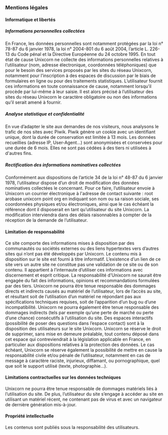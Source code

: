 ### Mentions légales
#### Informatique et libertés
##### Informations personnelles collectées
En France, les données personnelles sont notamment protégées par la loi n° 78-87 du 6 janvier 1978, la loi n° 2004-801 du 6 août 2004, l’article L. 226-13 du Code pénal et la Directive Européenne du 24 octobre 1995.
En tout état de cause Unixcorn ne collecte des informations personnelles relatives à l’utilisateur (nom, adresse électronique, coordonnées téléphoniques) que pour le besoin des services proposés par les sites du réseau Unixcorn, notamment pour l’inscription à des espaces de discussion par le biais de formulaires en ligne ou pour des traitements statistiques. L’utilisateur fournit ces informations en toute connaissance de cause, notamment lorsqu’il procède par lui-même à leur saisie. Il est alors précisé à l’utilisateur des sites du réseau Unixcorn le caractère obligatoire ou non des informations qu’il serait amené à fournir.

##### Analyse statistique et confidentialité
En vue d’adapter le site aux demandes de nos visiteurs, nous analysons le trafic de nos sites avec Piwik. Piwik génère un cookie avec un identifiant unique, dont la durée de conservation est limitée à 13 mois. Les données recueillies (adresse IP, User-Agent…) sont anonymisées et conservées pour une durée de 6 mois. Elles ne sont pas cédées à des tiers ni utilisées à d'autres fins.

##### Rectification des informations nominatives collectées
Conformément aux dispositions de l’article 34 de la loi n° 48-87 du 6 janvier 1978, l’utilisateur dispose d’un droit de modification des données nominatives collectées le concernant. Pour ce faire, l’utilisateur envoie à Unixcorn un courrier électronique à l'adresse de contact suivante : root arobase unixcorn point org en indiquant son nom ou sa raison sociale, ses coordonnées physiques et/ou électroniques, ainsi que le cas échéant la référence dont il disposerait en tant qu’utilisateur du site Unixcorn.
La modification interviendra dans des délais raisonnables à compter de la réception de la demande de l’utilisateur.

#### Limitation de responsabilité
Ce site comporte des informations mises à disposition par des communautés ou sociétés externes ou des liens hypertextes vers d’autres sites qui n’ont pas été développés par Unixcorn. Le contenu mis à disposition sur le site est fourni à titre informatif. L’existence d’un lien de ce site vers un autre site ne constitue pas une validation de ce site ou de son contenu. Il appartient à l’internaute d’utiliser ces informations avec discernement et esprit critique. La responsabilité d'Unixcorn ne saurait être engagée du fait des informations, opinions et recommandations formulées par des tiers.
Unixcorn ne pourra être tenue responsable des dommages directs et indirects causés au matériel de l’utilisateur, lors de l’accès au site, et résultant soit de l’utilisation d’un matériel ne répondant pas aux spécifications techniques requises, soit de l’apparition d’un bug ou d’une incompatibilité.
Unixcorn ne pourra également être tenue responsable des dommages indirects (tels par exemple qu’une perte de marché ou perte d’une chance) consécutifs à l’utilisation du site.
Des espaces interactifs (possibilité de poser des questions dans l’espace contact) sont à la disposition des utilisateurs sur le site Unixcorn. Unixcorn se réserve le droit de supprimer, sans mise en demeure préalable, tout contenu déposé dans cet espace qui contreviendrait à la législation applicable en France, en particulier aux dispositions relatives à la protection des données. Le cas échéant, Unixcorn se réserve également la possibilité de mettre en cause la responsabilité civile et/ou pénale de l’utilisateur, notamment en cas de message à caractère raciste, injurieux, diffamant, ou pornographique, quel que soit le support utilisé (texte, photographie…).

#### Limitations contractuelles sur les données techniques
Unixcorn ne pourra être tenue responsable de dommages matériels liés à l’utilisation du site. De plus, l’utilisateur du site s’engage à accéder au site en utilisant un matériel récent, ne contenant pas de virus et avec un navigateur de dernière génération mis-à-jour.

#### Propriété intellectuelle
Les contenus sont publiés sous la responsabilité des utilisateurs.
